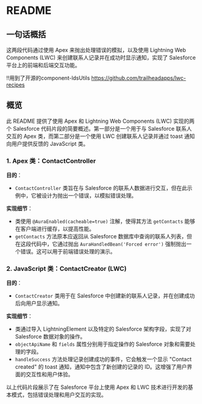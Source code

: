 # README

## 一句话概括

这两段代码通过使用 Apex 来抛出处理错误的模拟，以及使用 Lightning Web Components (LWC) 来创建联系人记录并在成功时显示通知，实现了 Salesforce 平台上的前端和后端交互功能。

!!用到了开源的component-ldsUtils
https://github.com/trailheadapps/lwc-recipes

## 概览

此 README 提供了使用 Apex 和 Lightning Web Components (LWC) 实现的两个 Salesforce 代码片段的简要概述。第一部分是一个用于与 Salesforce 联系人交互的 Apex 类，而第二部分是一个使用 LWC 创建联系人记录并通过 toast 通知向用户提供反馈的 JavaScript 类。

### 1. Apex 类：ContactController

**目的**：
- `ContactController` 类旨在与 Salesforce 的联系人数据进行交互，但在此示例中，它被设计为抛出一个错误，以模拟错误处理。

**实现细节**：
- 类使用 `@AuraEnabled(cacheable=true)` 注解，使得其方法 `getContacts` 能够在客户端进行缓存，以提高性能。
- `getContacts` 方法原本应返回从 Salesforce 数据库中查询的联系人列表，但在这段代码中，它通过抛出 `AuraHandledBean('Forced error')` 强制抛出一个错误。这可以用于前端错误处理的演示。

### 2. JavaScript 类：ContactCreator (LWC)

**目的**：
- `ContactCreator` 类用于在 Salesforce 中创建新的联系人记录，并在创建成功后向用户显示通知。

**实现细节**：
- 类通过导入 LightningElement 以及特定的 Salesforce 架构字段，实现了对 Salesforce 数据对象的操作。
- `objectApiName` 和 `fields` 属性分别用于指定操作的 Salesforce 对象和需要处理的字段。
- `handleSuccess` 方法处理记录创建成功的事件，它会触发一个显示 "Contact created" 的 toast 通知，通知中包含了新创建的记录的 ID。这增强了用户界面的交互性和用户体验。

以上代码片段展示了在 Salesforce 平台上使用 Apex 和 LWC 技术进行开发的基本模式，包括错误处理和用户交互的实现。